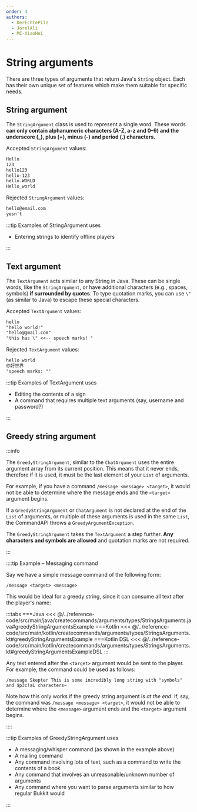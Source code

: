 ```yaml
---
order: 4
authors: 
  - DerEchtePilz
  - JorelAli
  - MC-XiaoHei
---
```


# String arguments

There are three types of arguments that return Java's `String` object. Each has their own unique set of features which make them suitable for specific needs.

## String argument

The `StringArgument` class is used to represent a single word. These words **can only contain alphanumeric characters (A-Z, a-z and 0–9) and the underscore (_), plus (+), minus (-) and period (.) characters.**

Accepted `StringArgument` values:

```txt
Hello
123
hello123
hello-123
hello.WORLD
Hello_world
```

Rejected `StringArgument` values:

```txt
hello@email.com
yesn't
```

:::tip Examples of StringArgument uses

- Entering strings to identify offline players

:::

## Text argument

The `TextArgument` acts similar to any String in Java. These can be single words, like the `StringArgument`, or have additional characters (e.g., spaces, symbols) **if surrounded by quotes**. To type quotation marks, you can use `\"` (as similar to Java) to escape these special characters.

Accepted `TextArgument` values:

```txt
hello
"hello world!"
"hello@gmail.com"
"this has \" <<-- speech marks! "
```

Rejected `TextArgument` values:

```txt
hello world
你好世界
"speech marks: ""
```

:::tip Examples of TextArgument uses

- Editing the contents of a sign
- A command that requires multiple text arguments (say, username and password?)

:::

## Greedy string argument

:::info

The `GreedyStringArgument`, similar to the `ChatArgument` uses the entire argument array from its current position. This means that it never ends, therefore if it is used, it must be the last element of your `List` of arguments.

For example, if you have a command `/message <message> <target>`, it would not be able to determine where the message ends and the `<target>` argument begins.

If a `GreedyStringArgument` or `ChatArgument` is not declared at the end of the `List` of arguments, or multiple of these arguments is used in the same `List`, the CommandAPI throws a `GreedyArgumentException`.

The `GreedyStringArgument` takes the `TextArgument` a step further. **Any characters and symbols are allowed** and quotation marks are not required.

:::

::::tip Example – Messaging command

Say we have a simple message command of the following form:

```mccmd
/message <target> <message>
```

This would be ideal for a greedy string, since it can consume all text after the player's name:

:::tabs
===Java
<<< @/../reference-code/src/main/java/createcommands/arguments/types/StringsArguments.java#greedyStringArgumentsExample
===Kotlin
<<< @/../reference-code/src/main/kotlin/createcommands/arguments/types/StringsArguments.kt#greedyStringArgumentsExample
===Kotlin DSL
<<< @/../reference-code/src/main/kotlin/createcommands/arguments/types/StringsArguments.kt#greedyStringArgumentsExampleDSL
:::

Any text entered after the `<target>` argument would be sent to the player. For example, the command could be used as follows:

```mccmd
/message Skepter This is some incredibly long string with "symbols" and $p3c!aL characters~
```

Note how this only works if the greedy string argument is _at the end_. If, say, the command was `/message <message> <target>`, it would not be able to determine where the `<message>` argument ends and the `<target>` argument begins.

::::

:::tip Examples of GreedyStringArgument uses

- A messaging/whisper command (as shown in the example above)
- A mailing command
- Any command involving lots of text, such as a command to write the contents of a book
- Any command that involves an unreasonable/unknown number of arguments
- Any command where you want to parse arguments similar to how regular Bukkit would

:::